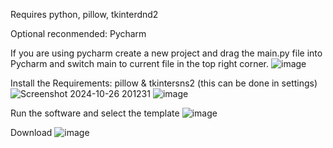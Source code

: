 Requires python, pillow, tkinterdnd2

Optional reconmended: Pycharm

If you are using pycharm create a new project and drag the main.py file into Pycharm and switch main to current file in the top right corner.
![image](https://github.com/user-attachments/assets/743e782d-6203-4ea8-8b4b-b93354a4f034)

Install the Requirements: pillow & tkintersns2 (this can be done in settings)
![Screenshot 2024-10-26 201231](https://github.com/user-attachments/assets/e5010153-3fec-4342-8ac6-9fd7ed04716f)
![image](https://github.com/user-attachments/assets/c5fea57a-1515-49cb-ac95-3dee88adc702)

Run the software and select the template
![image](https://github.com/user-attachments/assets/e02c591f-ddae-4af2-bd44-0abcf23f3d21)

Download
![image](https://github.com/user-attachments/assets/183578fc-9c22-4ab7-9dd8-55366eedfdfd)
